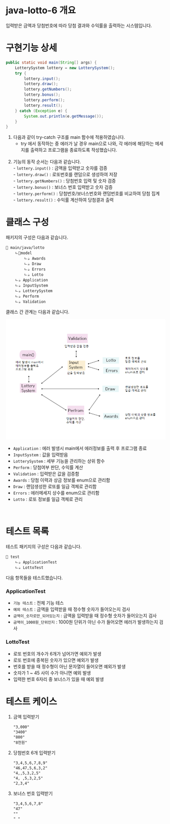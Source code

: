 # java-lotto-6 개요

입력받은 금액과 당첨번호에 따라 당첨 결과와 수익률을 출력하는 시스템입니다. 
<br>
# 구현기능 상세

``` java
public static void main(String[] args) {  
    LotterySystem lottery = new LotterySystem();  
    try {  
        lottery.input();  
        lottery.draw();  
        lottery.getNumbers();  
        lottery.bonus();  
        lottery.perform();  
        lottery.result();  
    } catch (Exception e) {  
        System.out.println(e.getMessage());  
    }  
}
```
1. 다음과 같이 try-catch 구조를 main 함수에 적용하였습니다.<br>
	- try 에서 동작하는 중 에러가 날 경우 main으로 나와, 각 에러에 해당하는 메세지를 출력하고 프로그램을 종료하도록 작성했습니다. <br><br>
2. 기능의 동작 순서는 다음과 같습니다. <br>
		-  `lottery.input()` : 금액을 입력받고 숫자를 검증<br>
		-  `lottery.draw()` : 로또번호를 랜덤으로 생성하여 저장<br>
		-  `lottery.getNumbers()` : 당첨번호 입력 및 숫자 검증<br>
		-  `lottery.bonus()` : 보너스 번호 입력받고 숫자 검증<br>
		-  `lottery.perform()` : 당첨번호/보너스번호와 랜덤번호를 비교하여 당첨 집계<br>
		-  `lottery.result()` : 수익률 계산하여 당첨결과 출력<br>

# 클래스 구성

패키지의 구성은 다음과 같습니다.

```
📁 main/java/lotto
	ㄴ📁model
	    ㄴ☕ Awards       
	    ㄴ☕ Draw       
	    ㄴ☕ Errors        
	    ㄴ☕ Lotto    
	ㄴ☕ Application
	ㄴ☕ InputSystem
	ㄴ☕ LotterySystem
	ㄴ☕ Perform
	ㄴ☕ Validation
```

클래스 간 관계는 다음과 같습니다.

![클래스 관계](./pic1.png)

- `Application` : 에러 발생시 main에서 에러정보를 출력 후 프로그램 종료
- `InputSystem` : 값을 입력받음
- `LotterySystem` : 세부 기능을 관리하는 상위 함수
- `Perform` : 당첨여부 판단, 수익률 계산
- `Validation` : 입력받은 값을 검증함
-  `Awards` : 당첨 이력과 상금 정보를 enum으로 관리함
- `Draw` : 랜덤생성한 로또를 일급 객체로 관리함
- `Errors` : 에러메세지 상수를 enum으로 관리함
- `Lotto` : 로또 정보를 일급 객체로 관리

<br>

# 테스트 목록
테스트 패키지의 구성은 다음과 같습니다. 

```
📁 test
	ㄴ☕ ApplicationTest
	ㄴ☕ LottoTest
```

다음 항목들을 테스트했습니다. 
### ApplicationTest
- `기능 테스트` : 전체 기능 테스
- `예외 테스트` : 금액을 입력받을 때 정수형 숫자가 들어오는지 검사
- `금액이_숫자로만_되어있는지` : 금액을 입력받을 때 정수형 숫자가 들어오는지 검사
- `금액이_1000원_단위인지` : 1000원 단위가 아닌 수가 들어오면  에러가 발생하는지 검사

### LottoTest
- 로또 번호의 개수가 6개가 넘어가면 예외가 발생
- 로또 번호에 중복된 숫자가 있으면 예외가 발생
- 번호를 받을 때 정수형이 아닌 문자열이 들어오면 예외가 발생
- 숫자가 1 ~ 45 사이 수가 아니면 예외 발생
- 입력한 번호 6자리 중 보너스가 있을 때 예외 발생


# 테스트 케이스

1. 금액 입력받기
   
   ```
   "3,000"
   "3400"
   "800"
   "8천원"
   ```

2. 당첨번호 6개 입력받기
   
   ```
   "3,4,5,6,7,8,9"
   "46,47,5,6,3,2"
   "4,,5,3,2,5"
   "4, ,5,3,2,5"
   "2,3,4"
   ```

3. 보너스 번호 입력받기
   
   ```
   "3,4,5,6,7,8"
   "47"
   ""
   " "
   ```

<br>
